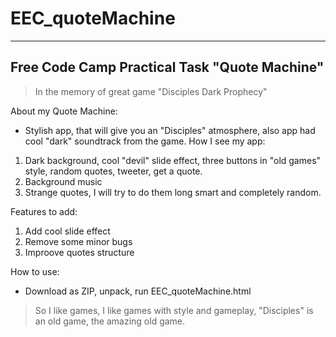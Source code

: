 # EEC_quoteMachine
***
## Free Code Camp Practical Task "Quote Machine"


> In the memory of great game "Disciples Dark Prophecy"

About my Quote Machine:
  * Stylish app, that will give you an "Disciples" atmosphere, also app had cool "dark" soundtrack from the game.
How I see my app:
1. Dark background, cool "devil" slide effect, three buttons in "old games" style, random quotes, tweeter, get a quote.
2. Background music
3. Strange quotes, I will try to do them long smart and completely random.

Features to add:
1. Add cool slide effect
2. Remove some minor bugs
3. Improove quotes structure

How to use:
  * Download as ZIP, unpack, run EEC_quoteMachine.html

> So I like games, I like games with style and gameplay, "Disciples" is an old game, the amazing old game.

